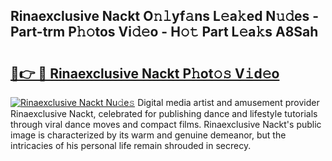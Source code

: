 ## Rinaexclusive Nackt O𝚗𝚕yf𝚊ns L𝚎a𝚔ed N𝚞𝚍es - Part-trm P𝚑𝚘tos Vi𝚍𝚎o - H𝚘𝚝 Part L𝚎a𝚔s A8Sah

# <h2><a href="http://kf6ga9.oniu.top/?m=Rinaexclusive+Nackt">🔗👉 🔴 Rinaexclusive Nackt P𝚑ot𝚘𝚜 V𝚒d𝚎o</a></h2>

[![Rinaexclusive Nackt Nu𝚍e𝚜](https://i.imgur.com/0qMVB7G.gif)](http://kf6ga9.oniu.top/?m=Rinaexclusive+Nackt)
Digital media artist and amusement provider Rinaexclusive Nackt, celebrated for publishing dance and lifestyle tutorials through viral dance moves and compact films. Rinaexclusive Nackt's public image is characterized by its warm and genuine demeanor, but the intricacies of his personal life remain shrouded in secrecy.  

